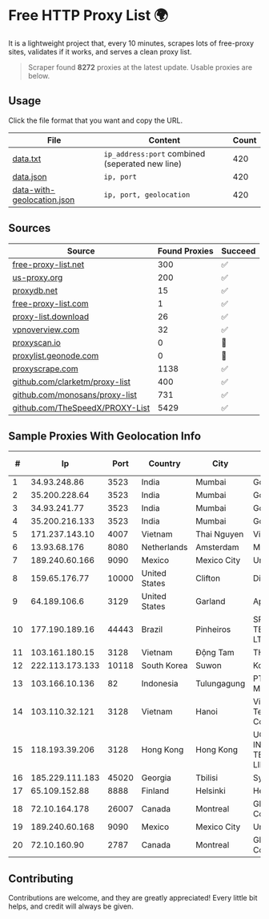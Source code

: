 
# Free HTTP Proxy List 🌍

It is a lightweight project that, every 10 minutes, scrapes lots of free-proxy sites, validates if it works, and serves a clean proxy list.


> Scraper found **8272** proxies at the latest update. Usable proxies are below.

## Usage

Click the file format that you want and copy the URL.


|File|Content|Count|
|----|-------|-----|
|[data.txt](https://raw.githubusercontent.com/themiralay/Proxy-List-World/master/data.txt)|`ip_address:port` combined (seperated new line)|420|
|[data.json](https://raw.githubusercontent.com/themiralay/Proxy-List-World/master/data.json)|`ip, port`|420|
|[data-with-geolocation.json](https://raw.githubusercontent.com/themiralay/Proxy-List-World/master/data-with-geolocation.json)|`ip, port, geolocation`|420|

## Sources

|Source|Found Proxies|Succeed|
|------|-------------|-------|
|[free-proxy-list.net](https://free-proxy-list.net)|300|✅|
|[us-proxy.org](https://www.us-proxy.org)|200|✅|
|[proxydb.net](http://proxydb.net)|15|✅|
|[free-proxy-list.com](https://free-proxy-list.com/?page=&port=&type%5B%5D=http&type%5B%5D=https&up_time=0&search=Search)|1|✅|
|[proxy-list.download](https://www.proxy-list.download/HTTP)|26|✅|
|[vpnoverview.com](https://vpnoverview.com/privacy/anonymous-browsing/free-proxy-servers)|32|✅|
|[proxyscan.io](https://www.proxyscan.io)|0|🚫|
|[proxylist.geonode.com](https://proxylist.geonode.com/api/proxy-list?limit=300&page=1&sort_by=lastChecked&sort_type=desc&protocols=http,https)|0|🚫|
|[proxyscrape.com](https://api.proxyscrape.com/v2/?request=displayproxies&protocol=http&timeout=10000&country=all&ssl=all&anonymity=all)|1138|✅|
|[github.com/clarketm/proxy-list](https://raw.githubusercontent.com/clarketm/proxy-list/master/proxy-list-raw.txt)|400|✅|
|[github.com/monosans/proxy-list](https://raw.githubusercontent.com/monosans/proxy-list/main/proxies/http.txt)|731|✅|
|[github.com/TheSpeedX/PROXY-List](https://raw.githubusercontent.com/TheSpeedX/PROXY-List/master/http.txt)|5429|✅|


## Sample Proxies With Geolocation Info

|#|Ip|Port|Country|City|Internet Service Provider|
|-|--|----|-------|----|-------------------------|
|1|34.93.248.86|3523|India|Mumbai|Google LLC|
|2|35.200.228.64|3523|India|Mumbai|Google LLC|
|3|34.93.241.77|3523|India|Mumbai|Google LLC|
|4|35.200.216.133|3523|India|Mumbai|Google LLC|
|5|171.237.143.10|4007|Vietnam|Thai Nguyen|Viettel Corporation|
|6|13.93.68.176|8080|Netherlands|Amsterdam|Microsoft Corporation|
|7|189.240.60.166|9090|Mexico|Mexico City|Uninet S.A. de C.V.|
|8|159.65.176.77|10000|United States|Clifton|DigitalOcean, LLC|
|9|64.189.106.6|3129|United States|Garland|Apogee Telecom Inc.|
|10|177.190.189.16|44443|Brazil|Pinheiros|SPEED PLANET TELECOMUNICAÇÕES LTDA - EPP|
|11|103.161.180.15|3128|Vietnam|Động Tam|THAIAN|
|12|222.113.173.133|10118|South Korea|Suwon|Korea Telecom|
|13|103.166.10.136|82|Indonesia|Tulungagung|PT. Yasmin Amanah Media|
|14|103.110.32.121|3128|Vietnam|Hanoi|Viet Digital Technology Liability Company|
|15|118.193.39.206|3128|Hong Kong|Hong Kong|UCLOUD INFORMATION TECHNOLOGY (HK) LIMITED|
|16|185.229.111.183|45020|Georgia|Tbilisi|Sysnet LLC|
|17|65.109.152.88|8888|Finland|Helsinki|Hetzner Online GmbH|
|18|72.10.164.178|26007|Canada|Montreal|GloboTech Communications|
|19|189.240.60.168|9090|Mexico|Mexico City|Uninet S.A. de C.V.|
|20|72.10.160.90|2787|Canada|Montreal|GloboTech Communications|



## Contributing

Contributions are welcome, and they are greatly appreciated! Every
little bit helps, and credit will always be given.

